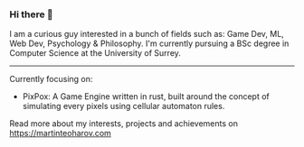 ### Hi there 👋

I am a curious guy interested in a bunch of fields such as: Game Dev, ML, Web Dev, Psychology & Philosophy.
I'm currently pursuing a BSc degree in Computer Science at the University of Surrey.

---
Currently focusing on:
- PixPox: A Game Engine written in rust, built around the concept of simulating every pixels using cellular automaton rules.

Read more about my interests, projects and achievements on https://martinteoharov.com

<!--
**martinteoharov/martinteoharov** is a ✨ _special_ ✨ repository because its `README.md` (this file) appears on your GitHub profile.

Here are some ideas to get you started:

- 🔭 I’m currently working on ...
- 🌱 I’m currently learning ...
- 👯 I’m looking to collaborate on ...
- 🤔 I’m looking for help with ...
- 💬 Ask me about ...
- 📫 How to reach me: ...
- 😄 Pronouns: ...
- ⚡ Fun fact: ...
-->
